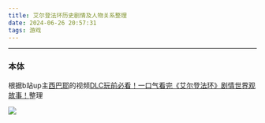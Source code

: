 ```yaml
---
title: 艾尔登法环历史剧情及人物关系整理
date: 2024-06-26 20:57:31
tags: 游戏
---
```


<link rel="stylesheet" href="/../css/images.css">

---

### 本体

根据b站up主[西巴耶](https://space.bilibili.com/330378204?spm_id_from=333.788.0.0)的视频[DLC玩前必看！一口气看完《艾尔登法环》剧情世界观故事！](https://www.bilibili.com/video/BV1NS421o7Zp/?spm_id_from=333.788&vd_source=56c4342823eb8458689563e7f2be4f99)整理

<!-- more -->

<img class="half" src="/../images/game/艾尔登法环历史剧情及人物关系整理.png"></img>
